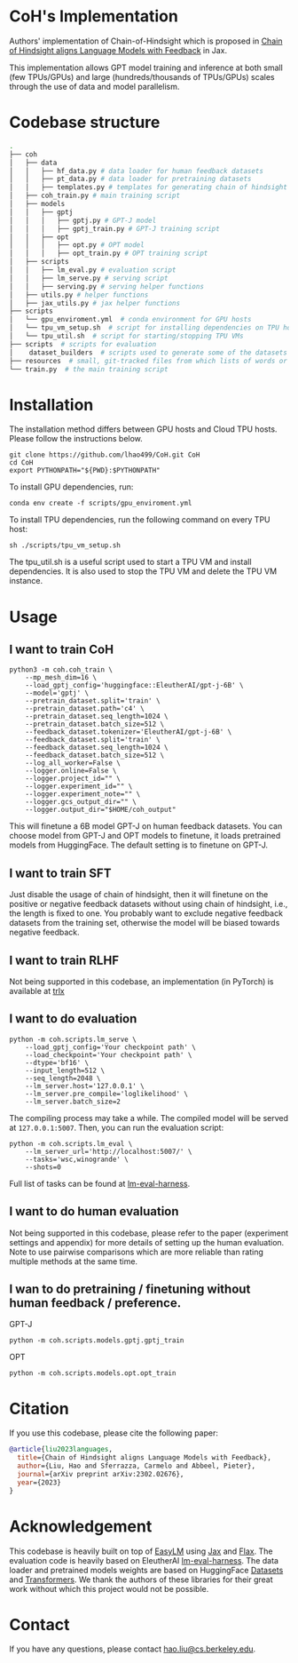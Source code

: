 # CoH's Implementation

Authors' implementation of Chain-of-Hindsight which is proposed in [Chain of Hindsight aligns Language Models with Feedback](https://arxiv.org/abs/2302.02676) in Jax.

This implementation allows GPT model training and inference at both small (few TPUs/GPUs) and large (hundreds/thousands of TPUs/GPUs) scales through the use of data and model parallelism.

# Codebase structure

```bash
.
├── coh
│   ├── data
│   │   ├── hf_data.py # data loader for human feedback datasets
│   │   ├── pt_data.py # data loader for pretraining datasets
│   │   ├── templates.py # templates for generating chain of hindsight
│   ├── coh_train.py # main training script
│   ├── models
│   │   ├── gptj
│   │   │   ├── gptj.py # GPT-J model
│   │   │   ├── gptj_train.py # GPT-J training script
│   │   ├── opt
│   │   │   ├── opt.py # OPT model
│   │   │   ├── opt_train.py # OPT training script
│   ├── scripts
│   │   ├── lm_eval.py # evaluation script
│   │   ├── lm_serve.py # serving script
│   │   ├── serving.py # serving helper functions
│   ├── utils.py # helper functions
│   ├── jax_utils.py # jax helper functions
├── scripts
│   └── gpu_enviroment.yml  # conda environment for GPU hosts
│   └── tpu_vm_setup.sh  # script for installing dependencies on TPU hosts
│   └── tpu_util.sh  # script for starting/stopping TPU VMs
├── scripts  # scripts for evaluation
│    dataset_builders  # scripts used to generate some of the datasets
├── resources  # small, git-tracked files from which lists of words or prompts are loaded
└── train.py  # the main training script
```

# Installation
The installation method differs between GPU hosts and Cloud TPU hosts. Please follow the instructions below.
```shell
git clone https://github.com/lhao499/CoH.git CoH
cd CoH
export PYTHONPATH="${PWD}:$PYTHONPATH"
```
To install GPU dependencies, run:
```shell
conda env create -f scripts/gpu_enviroment.yml
```

To install TPU dependencies, run the following command on every TPU host:
```shell
sh ./scripts/tpu_vm_setup.sh
```
The tpu_util.sh is a useful script used to start a TPU VM and install dependencies. It is also used to stop the TPU VM and delete the TPU VM instance.

# Usage


## I want to train CoH

```shell
python3 -m coh.coh_train \
    --mp_mesh_dim=16 \
    --load_gptj_config='huggingface::EleutherAI/gpt-j-6B' \
    --model='gptj' \
    --pretrain_dataset.split='train' \
    --pretrain_dataset.path='c4' \
    --pretrain_dataset.seq_length=1024 \
    --pretrain_dataset.batch_size=512 \
    --feedback_dataset.tokenizer='EleutherAI/gpt-j-6B' \
    --feedback_dataset.split='train' \
    --feedback_dataset.seq_length=1024 \
    --feedback_dataset.batch_size=512 \
    --log_all_worker=False \
    --logger.online=False \
    --logger.project_id="" \
    --logger.experiment_id="" \
    --logger.experiment_note="" \
    --logger.gcs_output_dir="" \
    --logger.output_dir="$HOME/coh_output"
```

This will finetune a 6B model GPT-J on human feedback datasets.
You can choose model from GPT-J and OPT models to finetune, it loads pretrained models from HuggingFace. The default setting is to finetune on GPT-J.

## I want to train SFT

Just disable the usage of chain of hindsight, then it will finetune on the positive or negative feedback datasets without using chain of hindsight, i.e., the length is fixed to one.
You probably want to exclude negative feedback datasets from the training set, otherwise the model will be biased towards negative feedback.

## I want to train RLHF

Not being supported in this codebase, an implementation (in PyTorch) is available at [trlx](https://github.com/CarperAI/trlx)


## I want to do evaluation

```shell
python -m coh.scripts.lm_serve \
    --load_gptj_config='Your checkpoint path' \
    --load_checkpoint='Your checkpoint path' \
    --dtype='bf16' \
    --input_length=512 \
    --seq_length=2048 \
    --lm_server.host='127.0.0.1' \
    --lm_server.pre_compile='loglikelihood' \
    --lm_server.batch_size=2
```

The compiling process may take a while. The compiled model will be served at `127.0.0.1:5007`. Then, you can run the evaluation script:
```shell
python -m coh.scripts.lm_eval \
    --lm_server_url='http://localhost:5007/' \
    --tasks='wsc,winogrande' \
    --shots=0
```
Full list of tasks can be found at [lm-eval-harness](https://github.com/EleutherAI/lm-evaluation-harness).


## I want to do human evaluation

Not being supported in this codebase, please refer to the paper (experiment settings and appendix) for more details of setting up the human evaluation.
Note to use pairwise comparisons which are more reliable than rating multiple methods at the same time.


## I wan to do pretraining / finetuning without human feedback / preference.

GPT-J
```shell
python -m coh.scripts.models.gptj.gptj_train
```

OPT
```shell
python -m coh.scripts.models.opt.opt_train
```

# Citation

If you use this codebase, please cite the following paper:

```bibtex
@article{liu2023languages,
  title={Chain of Hindsight aligns Language Models with Feedback},
  author={Liu, Hao and Sferrazza, Carmelo and Abbeel, Pieter},
  journal={arXiv preprint arXiv:2302.02676},
  year={2023}
}
```


# Acknowledgement

This codebase is heavily built on top of [EasyLM](https://github.com/young-geng/EasyLM) using [Jax](https://github.com/google/jax) and [Flax](
https://github.com/google/flax). The evaluation code is heavily based on EleutherAI [lm-eval-harness](https://github.com/EleutherAI/lm-evaluation-harness). The data loader and pretrained models weights are based on HuggingFace [Datasets](https://github.com/huggingface/datasets) and [Transformers](https://github.com/huggingface/transformers).
We thank the authors of these libraries for their great work without which this project would not be possible.


# Contact
If you have any questions, please contact hao.liu@cs.berkeley.edu.
